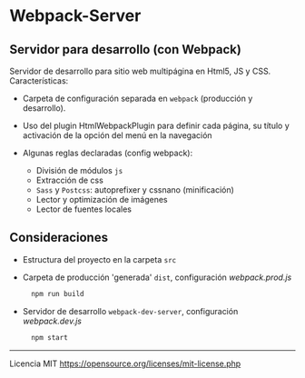 # Webpack-Server

## Servidor para desarrollo (con Webpack)

Servidor de desarrollo para sitio web multipágina en Html5, JS y CSS. Características:

- Carpeta de configuración separada en `webpack` (producción y desarrollo).

- Uso del plugin HtmlWebpackPlugin para definir cada página, su título y activación de la opción del menú en la navegación

- Algunas reglas declaradas (config webpack):
  - División de módulos `js`
  - Extracción de css
  - `Sass` y `Postcss`: autoprefixer y cssnano (minificación)
  - Lector y optimización de imágenes
  - Lector de fuentes locales

## Consideraciones

- Estructura del proyecto en la carpeta `src`
- Carpeta de producción 'generada' `dist`, configuración *webpack.prod.js*

  ```sh
    npm run build
  ```

- Servidor de desarrollo `webpack-dev-server`, configuración *webpack.dev.js*

  ```sh
    npm start
  ```

---
Licencia MIT <https://opensource.org/licenses/mit-license.php>